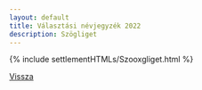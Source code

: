```yaml
---
layout: default
title: Választási névjegyzék 2022
description: Szögliget
---
```


{% include settlementHTMLs/Szooxgliget.html %}

[Vissza](../)